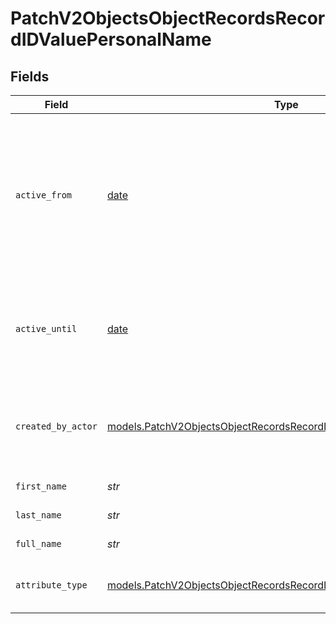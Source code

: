 # PatchV2ObjectsObjectRecordsRecordIDValuePersonalName


## Fields

| Field                                                                                                                                            | Type                                                                                                                                             | Required                                                                                                                                         | Description                                                                                                                                      | Example                                                                                                                                          |
| ------------------------------------------------------------------------------------------------------------------------------------------------ | ------------------------------------------------------------------------------------------------------------------------------------------------ | ------------------------------------------------------------------------------------------------------------------------------------------------ | ------------------------------------------------------------------------------------------------------------------------------------------------ | ------------------------------------------------------------------------------------------------------------------------------------------------ |
| `active_from`                                                                                                                                    | [date](https://docs.python.org/3/library/datetime.html#date-objects)                                                                             | :heavy_check_mark:                                                                                                                               | The point in time at which this value was made "active". `active_from` can be considered roughly analogous to `created_at`.                      | 2023-01-01T15:00:00.000000000Z                                                                                                                   |
| `active_until`                                                                                                                                   | [date](https://docs.python.org/3/library/datetime.html#date-objects)                                                                             | :heavy_check_mark:                                                                                                                               | The point in time at which this value was deactivated. If `null`, the value is active.                                                           | 2023-01-01T15:00:00.000000000Z                                                                                                                   |
| `created_by_actor`                                                                                                                               | [models.PatchV2ObjectsObjectRecordsRecordIDCreatedByActor11](../models/patchv2objectsobjectrecordsrecordidcreatedbyactor11.md)                   | :heavy_check_mark:                                                                                                                               | The actor that created this value.                                                                                                               | {<br/>"type": "workspace-member",<br/>"id": "50cf242c-7fa3-4cad-87d0-75b1af71c57b"<br/>}                                                         |
| `first_name`                                                                                                                                     | *str*                                                                                                                                            | :heavy_check_mark:                                                                                                                               | The first name.                                                                                                                                  | Ada                                                                                                                                              |
| `last_name`                                                                                                                                      | *str*                                                                                                                                            | :heavy_check_mark:                                                                                                                               | The last name.                                                                                                                                   | Lovelace                                                                                                                                         |
| `full_name`                                                                                                                                      | *str*                                                                                                                                            | :heavy_check_mark:                                                                                                                               | The full name.                                                                                                                                   | Ada Lovelace                                                                                                                                     |
| `attribute_type`                                                                                                                                 | [models.PatchV2ObjectsObjectRecordsRecordIDAttributeTypePersonalName](../models/patchv2objectsobjectrecordsrecordidattributetypepersonalname.md) | :heavy_check_mark:                                                                                                                               | The attribute type of the value.                                                                                                                 | personal-name                                                                                                                                    |